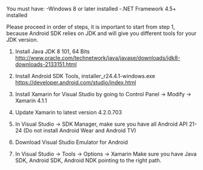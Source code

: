 You must have:
-Windows 8 or later installed
-.NET Framework 4.5+ installed

Please proceed in order of steps, it is important to start from step 1, because Android SDK relies on JDK
and will give you different tools for your JDK version. 

1. Install Java JDK 8 101, 64 Bits
http://www.oracle.com/technetwork/java/javase/downloads/jdk8-downloads-2133151.html

2. Install Android SDK Tools, installer_r24.4.1-windows.exe
https://developer.android.com/studio/index.html

3. Install Xamarin for Visual Studio by going to Control Panel -> Modify -> Xamarin 4.1.1

4. Update Xamarin to latest version 4.2.0.703

5. In Visual Studio -> SDK Manager, make sure you have all Android API 21-24 (Do not install Android Wear and Android TV)

6. Download Visual Studio Emulator for Android

7. In Visual Studio -> Tools -> Options -> Xamarin 
   Make sure you have Java SDK, Android SDK, Android NDK pointing to the right path.
